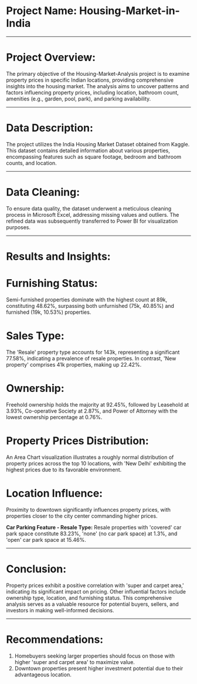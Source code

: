 # Project Name: Housing-Market-in-India

----
# Project Overview:

The primary objective of the Housing-Market-Analysis project is to examine property prices in specific Indian locations, providing comprehensive insights into the housing market. The analysis aims to uncover patterns and factors influencing property prices, including location, bathroom count, amenities (e.g., garden, pool, park), and parking availability.

----
# Data Description:
The project utilizes the India Housing Market Dataset obtained from Kaggle. This dataset contains detailed information about various properties, encompassing features such as square footage, bedroom and bathroom counts, and location.

---
# Data Cleaning:
To ensure data quality, the dataset underwent a meticulous cleaning process in Microsoft Excel, addressing missing values and outliers. The refined data was subsequently transferred to Power BI for visualization purposes.

----
# Results and Insights:

# Furnishing Status:
Semi-furnished properties dominate with the highest count at 89k, constituting 48.62%, surpassing both unfurnished (75k, 40.85%) and furnished (19k, 10.53%) properties.

# Sales Type:
The 'Resale' property type accounts for 143k, representing a significant 77.58%, indicating a prevalence of resale properties. In contrast, 'New property' comprises 41k properties, making up 22.42%.

# Ownership:
Freehold ownership holds the majority at 92.45%, followed by Leasehold at 3.93%, Co-operative Society at 2.87%, and Power of Attorney with the lowest ownership percentage at 0.76%.

# Property Prices Distribution:
An Area Chart visualization illustrates a roughly normal distribution of property prices across the top 10 locations, with 'New Delhi' exhibiting the highest prices due to its favorable environment.

# Location Influence:
Proximity to downtown significantly influences property prices, with properties closer to the city center commanding higher prices.

**Car Parking Feature - Resale Type:**
Resale properties with 'covered' car park space constitute 83.23%, 'none' (no car park space) at 1.3%, and 'open' car park space at 15.46%.


----
# Conclusion:

Property prices exhibit a positive correlation with 'super and carpet area,' indicating its significant impact on pricing. Other influential factors include ownership type, location, and furnishing status. This comprehensive analysis serves as a valuable resource for potential buyers, sellers, and investors in making well-informed decisions.

----
# Recommendations:

1. Homebuyers seeking larger properties should focus on those with higher 'super and carpet area' to maximize value.
2. Downtown properties present higher investment potential due to their advantageous location.
